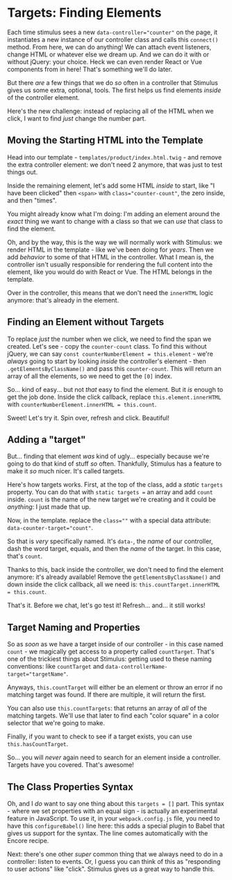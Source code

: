 # Targets: Finding Elements

Each time stimulus sees a new `data-controller="counter"` on the page, it
instantiates a new instance of our controller class and calls this `connect()` method.
From here, we can do anything! We can attach event listeners, change HTML or whatever
else we dream up. And we can do it with or without jQuery: your choice. Heck we
can even render React or Vue components from in here! That's something we'll
do later.

But there *are* a few things that we do *so* often in a controller that Stimulus
gives us some extra, optional, tools. The first helps us find elements
*inside* of the controller element.

Here's the new challenge: instead of replacing all of the HTML when we click, I
want to find *just* change the number part.

## Moving the Starting HTML into the Template

Head into our template - `templates/product/index.html.twig` - and remove the
extra controller element: we don't need 2 anymore, that was just to test things out.

Inside the remaining element, let's add some HTML *inside* to start, like
"I have been clicked" then `<span>` with `class="counter-count"`, the
zero inside, and then "times".

You might already know what I'm doing: I'm adding an element around the *exact*
thing we want to change with a class so that we can *use* that class to find the
element.

Oh, and by the way, this is the way we will normally work with Stimulus: we render
HTML in the template - like we've been doing for *years*. Then we add *behavior*
to some of that HTML in the controller. What I mean is, the controller isn't
usually responsible for rendering the full content into the element, like you
would do with React or Vue. The HTML belongs in the template.

Over in the controller, this means that we don't need the `innerHTML` logic anymore:
that's already in the element.

## Finding an Element without Targets

To replace *just* the number when we click, we need to find the span we created.
Let's see - copy the `counter-count` class. To find this without jQuery, we can
say `const counterNumberElement = this.element` - we're *always* going to start
by looking *inside* the controller's element - then `.getElementsByClassName()`
and pass this `counter-count`. This will return an array of all the elements, so
we need to get the `[0]` index.

So... kind of easy... but not *that* easy to find the element. But it *is* enough
to get the job done. Inside the click callback, replace `this.element.innerHTML`
with `counterNumberElement.innerHTML = this.count`.

Sweet! Let's try it. Spin over, refresh and click. Beautiful!

## Adding a "target"

But... finding that element *was* kind of ugly... especially because we're going
to do that kind of stuff *so* often. Thankfully, Stimulus has a feature to make
it *so* much nicer. It's called targets.

Here's how targets works. First, at the top of the class, add a *static* `targets`
property. You can do that with `static targets =` an array and add `count` inside.
`count` is the name of the new target we're creating and it could be *anything*:
I just made that up.

Now, in the template. replace the `class=""` with a special data attribute:
`data-counter-target="count"`.

So that is *very* specifically named. It's `data-`, the *name* of our controller,
dash the word target, equals, and then the *name* of the target. In this case,
that's `count`.

Thanks to this, back inside the controller, we don't need to find the element
anymore: it's already available! Remove the `getElementsByClassName()` and down
inside the click callback, all we need is: `this.countTarget.innerHTML = this.count`.

That's it. Before we chat, let's go test it! Refresh... and... it still works!

## Target Naming and Properties

So as *soon* as we have a target inside of our controller - in this case named
`count` - we magically get access to a property called `countTarget`. That's one
of the trickiest things about Stimulus: getting used to these naming conventions:
like `countTarget` and `data-controllerName-target="targetName"`.

Anyways, `this.countTarget` will either be an element or throw an error if no
matching target was found. If there are multiple, it will return the first.

You can also use `this.countTargets`: that returns an array of *all* of the matching
targets. We'll use that later to find each "color square" in a color selector that
we're going to make.

Finally, if you want to check to see if a target exists, you can use
`this.hasCountTarget`.

So... you will *never* again need to search for an element inside a controller.
Targets have you covered. That's awesome!

## The Class Properties Syntax

Oh, and I *do* want to say one thing about this `targets = []` part. This syntax -
where we set properties with an equal sign - is actually an experimental feature
in JavaScript. To use it, in your `webpack.config.js` file, you need to have this
`configureBabel()` line here: this adds a special plugin to Babel that gives us
support for the syntax. The line comes automatically with the Encore recipe.

Next: there's one other *super* common thing that we always need to do in a
controller: listen to events. Or, I guess you can think of this as "responding
to user actions" like "click". Stimulus gives us a great way to handle this.
